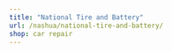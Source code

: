 ```yaml
---
title: "National Tire and Battery"
url: /nashua/national-tire-and-battery/
shop: car repair
---
```

